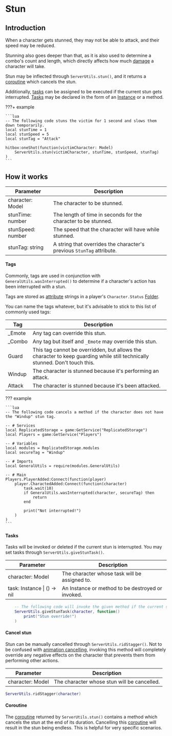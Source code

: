 # Stun

## Introduction
When a character gets stunned, they may not be able to attack, and their speed may be reduced.

Stunning also goes deeper than that, as it is also used to determine a combo's count and length, which directly affects how much [damage](damage.md) a character will take.

Stun may be inflected through `ServerUtils.stun()`, and it returns a [coroutine](https://create.roblox.com/docs/reference/engine/libraries/coroutine) which cancels the stun.

Additionally, [tasks](#tasks) can be assigned to be executed if the current stun gets interrupted. [Tasks](#tasks) may be declared in the form of an [Instance](https://create.roblox.com/docs/reference/engine/classes/Instance) or a method.

???+ example

    ```lua
    -- The following code stuns the victim for 1 second and slows them down temporarily.
    local stunTime = 1
    local stunSpeed = 5
    local stunTag = "Attack"

    hitbox:oneShot(function(victimCharacter: Model)
        ServerUtils.stun(victimCharacter, stunTime, stunSpeed, stunTag)
    )
    ```

## How it works

| Parameter         | Description                                                           |
| ----------------- | --------------------------------------------------------------------- |
| character: Model  | The character to be stunned.                                          |
| stunTime: number  | The length of time in seconds for the character to be stunned.        |
| stunSpeed: number | The speed that the character will have while stunned.                 |
| stunTag: string   | A string that overrides the character's previous `StunTag` attribute. |

#### Tags
Commonly, tags are used in conjunction with `GeneralUtils.wasInterrupted()` to determine if a character's action has been interrupted with a stun.

Tags are stored as [attribute](https://create.roblox.com/docs/studio/properties#instance-attributes) strings in a player's `Character.Status` [Folder](https://create.roblox.com/docs/reference/engine/classes/Folder).

You can name the tags whatever, but it's advisable to stick to this list of commonly used tags:

| Tag    | Description                                                                                                                 |
| ------ | --------------------------------------------------------------------------------------------------------------------------- |
| _Emote | Any tag can override this stun.                                                                                             |
| _Combo | Any tag but itself and `_Emote` may override this stun.                                                                     |
| Guard  | This tag cannot be overridden, but allows the character to keep guarding while still technically stunned. Don't touch this. |
| Windup | The character is stunned because it's performing an attack.                                                                 |
| Attack | The character is stunned because it's been attacked.                                                                        |

??? example

    ```lua
    -- The following code cancels a method if the character does not have the "Windup" stun tag.

    -- # Services
    local ReplicatedStorage = game:GetService("ReplicatedStorage")
    local Players = game:GetService("Players")

    -- # Variables
    local modules = ReplicatedStorage.modules
    local secureTag = "Windup"

    -- # Imports
    local GeneralUtils = require(modules.GeneralUtils)

    -- # Main
    Players.PlayerAdded:Connect(function(player)
        player.CharactedAdded:Connect(function(character)
            task.wait(10)
            if GeneralUtils.wasInterrupted(character, secureTag) then
                return
            end

            print("Not interrupted!")
        )
    )
    ```

#### Tasks
Tasks will be invoked or deleted if the current stun is interrupted. You may set tasks through `ServerUtils.giveStunTask()`.

| Parameter                   | Description                                       |
| --------------------------- | ------------------------------------------------- |
| character: Model            | The character whose task will be assigned to.     |
| task: Instance \| () -> nil | An Instance or method to be destroyed or invoked. |

```lua
    -- The following code will invoke the given method if the current stun gets overridden by another.
    ServerUtils.giveStunTask(character, function()
        print("Stun override!")
    )
```

#### Cancel stun
Stun can be manually cancelled through `ServerUtils.ridStagger()`. Not to be confused with [animation cancelling](anim-cancel.md), invoking this method will completely override any negative effects on the character that prevents them from performing other actions.

| Parameter        | Description                                 |
| ---------------- | ------------------------------------------- |
| character: Model | The character whose stun will be cancelled. |

```lua
ServerUtils.ridStagger(character)
```

#### Coroutine
The [coroutine](https://create.roblox.com/docs/reference/engine/libraries/coroutine) returned by `ServerUtils.stun()` contains a method which cancels the stun at the end of its duration. Cancelling this [coroutine](https://create.roblox.com/docs/reference/engine/libraries/coroutine) will result in the stun being endless. This is helpful for very specific scenarios.
